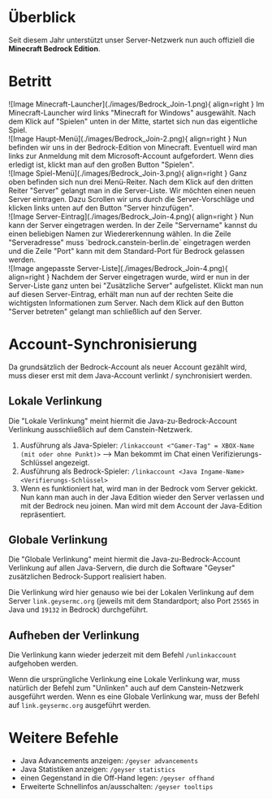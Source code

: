 # Überblick
Seit diesem Jahr unterstützt unser Server-Netzwerk nun auch offiziell die **Minecraft Bedrock Edition**.

# Betritt

<div class="result" markdown>
![Image Minecraft-Launcher](./images/Bedrock_Join-1.png){ align=right }
Im Minecraft-Launcher wird links "Minecraft for Windows" ausgewählt. Nach dem Klick auf "Spielen" unten in der Mitte, startet sich nun das eigentliche Spiel.
</div>

<div class="result" markdown>
![Image Haupt-Menü](./images/Bedrock_Join-2.png){ align=right }
Nun befinden wir uns in der Bedrock-Edition von Minecraft. Eventuell wird man links zur Anmeldung mit dem Microsoft-Account aufgefordert. Wenn dies erledigt ist, klickt man auf den großen Button "Spielen".
</div>

<div class="result" markdown>
![Image Spiel-Menü](./images/Bedrock_Join-3.png){ align=right }
Ganz oben befinden sich nun drei Menü-Reiter. Nach dem Klick auf den dritten Reiter "Server" gelangt man in die Server-Liste. Wir möchten einen neuen Server eintragen. Dazu Scrollen wir uns durch die Server-Vorschläge und klicken links unten auf den Button "Server hinzufügen".
</div>

<div class="result" markdown>
![Image Server-Eintrag](./images/Bedrock_Join-4.png){ align=right }
Nun kann der Server eingetragen werden. In der Zeile "Servername" kannst du einen beliebigen Namen zur Wiedererkennung wählen. In die Zeile "Serveradresse" muss `bedrock.canstein-berlin.de` eingetragen werden und die Zeile "Port" kann mit dem Standard-Port für Bedrock gelassen werden.
</div>

<div class="result" markdown>
![Image angepasste Server-Liste](./images/Bedrock_Join-4.png){ align=right }
Nachdem der Server eingetragen wurde, wird er nun in der Server-Liste ganz unten bei "Zusätzliche Server" aufgelistet. Klickt man nun auf diesen Server-Eintrag, erhält man nun auf der rechten Seite die wichtigsten Informationen zum Server. Nach dem Klick auf den Button "Server betreten" gelangt man schließlich auf den Server.
</div>

# Account-Synchronisierung
Da grundsätzlich der Bedrock-Account als neuer Account gezählt wird, muss dieser erst mit dem Java-Account verlinkt / synchronisiert werden.

## Lokale Verlinkung
Die "Lokale Verlinkung" meint hiermit die Java-zu-Bedrock-Account Verlinkung ausschließlich auf dem Canstein-Netzwerk.

1. Ausführung als Java-Spieler: `/linkaccount <"Gamer-Tag" = XBOX-Name (mit oder ohne Punkt)>`
   --> Man bekommt im Chat einen Verifizierungs-Schlüssel angezeigt.
2. Ausführung als Bedrock-Spieler: `/linkaccount <Java Ingame-Name> <Verifierungs-Schlüssel>`
3. Wenn es funktioniert hat, wird man in der Bedrock vom Server gekickt. Nun kann man auch in der Java Edition wieder den Server verlassen und mit der Bedrock neu joinen. Man wird mit dem Account der Java-Edition repräsentiert.

## Globale Verlinkung
Die "Globale Verlinkung" meint hiermit die Java-zu-Bedrock-Account Verlinkung auf allen Java-Servern, die durch die Software "Geyser" zusätzlichen Bedrock-Support realisiert haben.

Die Verlinkung wird hier genauso wie bei der Lokalen Verlinkung auf dem Server `link.geysermc.org` (jeweils mit dem Standardport; also Port `25565` in Java und `19132` in Bedrock) durchgeführt.

## Aufheben der Verlinkung
Die Verlinkung kann wieder jederzeit mit dem Befehl `/unlinkaccount` aufgehoben werden.

Wenn die ursprüngliche Verlinkung eine Lokale Verlinkung war, muss natürlich der Befehl zum "Unlinken" auch auf dem Canstein-Netzwerk ausgeführt werden. Wenn es eine Globale Verlinkung war, muss der Befehl auf `link.geysermc.org` ausgeführt werden.

# Weitere Befehle
* Java Advancements anzeigen: `/geyser advancements`
* Java Statistiken anzeigen: `/geyser statistics`
* einen Gegenstand in die Off-Hand legen: `/geyser offhand`
* Erweiterte Schnellinfos an/ausschalten: `/geyser tooltips`